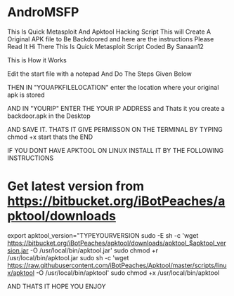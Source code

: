 # AndroMSFP
This Is Quick Metasploit And Apktool Hacking Script This will Create  A Original APK file to Be Backdoored and here are the instructions Please Read It 
Hi There This Is Quick Metasploit Script         Coded By Sanaan12

This is How it Works

Edit the start file with a notepad And Do The Steps Given Below

THEN IN "YOUAPKFILELOCATION" enter the location where your original apk is stored

AND IN "YOURIP" ENTER THE YOUR IP ADDRESS and Thats it you create a backdoor.apk in the Desktop

AND SAVE IT. THATS IT GIVE PERMISSON ON THE TERMINAL BY TYPING chmod +x start thats the END



IF YOU DONT HAVE APKTOOL ON LINUX INSTALL IT  BY THE FOLLOWING INSTRUCTIONS

# Get latest version from https://bitbucket.org/iBotPeaches/apktool/downloads
export apktool_version="TYPEYOURVERSION
sudo -E sh -c 'wget https://bitbucket.org/iBotPeaches/apktool/downloads/apktool_$apktool_version.jar -O /usr/local/bin/apktool.jar'
sudo chmod +r /usr/local/bin/apktool.jar
sudo sh -c 'wget https://raw.githubusercontent.com/iBotPeaches/Apktool/master/scripts/linux/apktool -O /usr/local/bin/apktool'
sudo chmod +x /usr/local/bin/apktool


 AND THATS IT HOPE YOU ENJOY
